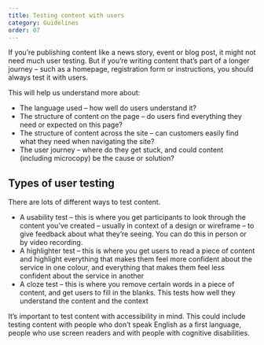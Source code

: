 ```yaml
---
title: Testing content with users
category: Guidelines
order: 07
---
```


If you’re publishing content like a news story, event or blog post, it might not need much user testing. But if you’re writing content that’s part of a longer journey – such as a homepage, registration form or instructions, you should always test it with users. 

This will help us understand more about:
* The language used – how well do users understand it?
* The structure of content on the page – do users find everything they need or expected on this page? 
* The structure of content across the site – can customers easily find what they need when navigating the site?
* The user journey – where do they get stuck, and could content (including microcopy) be the cause or solution?

## Types of user testing ##
There are lots of different ways to test content. 
* A usability test – this is where you get participants to look through the content you’ve created – usually in context of a design or wireframe – to give feedback about what they’re seeing. You can do this in person or by video recording. 
* A highlighter test – this is where you get users to read a piece of content and highlight everything that makes them feel more confident about the service in one colour, and everything that makes them feel less confident about the service in another
* A cloze test – this is where you remove certain words in a piece of content, and get users to fill in the blanks. This tests how well they understand the content and the context

It’s important to test content with accessibility in mind. This could include testing content with people who don’t speak English as a first language, people who use screen readers and with people with cognitive disabilities. 
